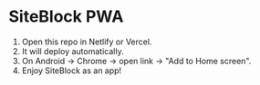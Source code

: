 # SiteBlock PWA

1. Open this repo in Netlify or Vercel.  
2. It will deploy automatically.  
3. On Android → Chrome → open link → "Add to Home screen".  
4. Enjoy SiteBlock as an app!
